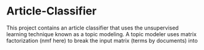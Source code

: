 # Article-Classifier

This project contains an article classifier that uses the unsupervised learning technique known as a topic modeling.
A topic modeler uses matrix factorization (nmf here) to break the input matrix (terms by documents) into   
